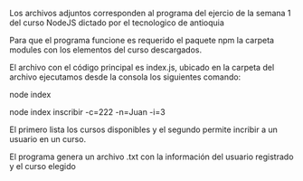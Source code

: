 Los archivos adjuntos corresponden al programa del ejercio de la semana 1 del
curso NodeJS dictado por el tecnologico de antioquia

Para que el programa funcione es requerido el paquete npm la carpeta modules con los 
elementos del curso descargados.

El archivo con el código principal es index.js, ubicado en la carpeta del archivo
ejecutamos desde la consola los siguientes comando:

node index

node index inscribir -c=222 -n=Juan -i=3

El primero lista los cursos disponibles y el segundo permite incribir a un usuario en un curso.

El programa genera un archivo .txt con la información del usuario registrado y el curso elegido
